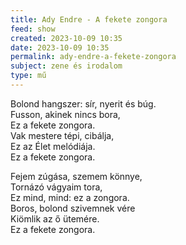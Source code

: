 ```yaml
---
title: Ady Endre - A fekete zongora
feed: show
created: 2023-10-09 10:35
date: 2023-10-09 10:35
permalink: ady-endre-a-fekete-zongora
subject: zene és irodalom
type: mű
---
```

Bolond hangszer: sír, nyerit és búg.  
Fusson, akinek nincs bora,  
Ez a fekete zongora.  
Vak mestere tépi, cibálja,  
Ez az Élet melódiája.  
Ez a fekete zongora. 

Fejem zúgása, szemem könnye,  
Tornázó vágyaim tora,  
Ez mind, mind: ez a zongora.  
Boros, bolond szivemnek vére  
Kiömlik az ő ütemére.  
Ez a fekete zongora.